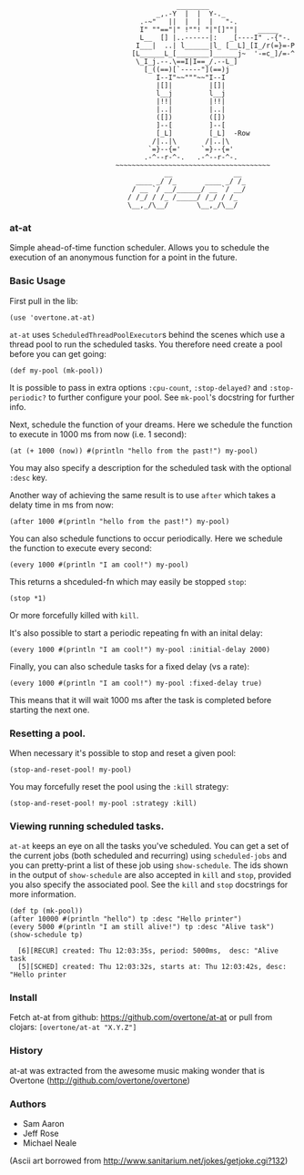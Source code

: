                                              ________
                                        _,.-Y  |  |  Y-._
                                    .-~"   ||  |  |  |   "-.
                                    I" ""=="|" !""! "|"[]""|     _____
                                    L__  [] |..------|:   _[----I" .-{"-.
                                   I___|  ..| l______|l_ [__L]_[I_/r(=}=-P
                                  [L______L_[________]______j~  '-=c_]/=-^
                                   \_I_j.--.\==I|I==_/.--L_]
                                     [_((==)[`-----"](==)j
                                        I--I"~~"""~~"I--I
                                        |[]|         |[]|
                                        l__j         l__j
                                        |!!|         |!!|
                                        |..|         |..|
                                        ([])         ([])
                                        ]--[         ]--[
                                        [_L]         [_L]  -Row
                                       /|..|\       /|..|\
                                      `=}--{='     `=}--{='
                                     .-^--r-^-.   .-^--r-^-.
                              ~~~~~~~~~~~~~~~~~~~~~~~~~~~~~~~~~~~~~~
                                          __               __
                                   ____ _/ /_       ____ _/ /_
                                  / __ `/ __/______/ __ `/ __/
                                 / /_/ / /_ /_____/ /_/ / /_
                                 \__,_/\__/       \__,_/\__/



### at-at

Simple ahead-of-time function scheduler. Allows you to schedule the execution of an anonymous function for a point in the future.

### Basic Usage

First pull in the lib:

    (use 'overtone.at-at)

`at-at` uses `ScheduledThreadPoolExecutor`s behind the scenes which use a thread pool to run the scheduled tasks. You therefore need create a pool before you can get going:

    (def my-pool (mk-pool))

It is possible to pass in extra options `:cpu-count`, `:stop-delayed?` and `:stop-periodic?` to further configure your pool. See `mk-pool`'s docstring for further info.

Next, schedule the function of your dreams. Here we schedule the function to execute in 1000 ms from now (i.e. 1 second):

    (at (+ 1000 (now)) #(println "hello from the past!") my-pool)

You may also specify a description for the scheduled task with the optional `:desc` key.

Another way of achieving the same result is to use `after` which takes a delaty time in ms from now:

    (after 1000 #(println "hello from the past!") my-pool)

You can also schedule functions to occur periodically. Here we schedule the function to execute every second:

    (every 1000 #(println "I am cool!") my-pool)

This returns a shceduled-fn which may easily be stopped `stop`:

    (stop *1)

Or more forcefully killed with `kill`.

It's also possible to start a periodic repeating fn with an inital delay:

    (every 1000 #(println "I am cool!") my-pool :initial-delay 2000)

Finally, you can also schedule tasks for a fixed delay (vs a rate):

    (every 1000 #(println "I am cool!") my-pool :fixed-delay true)

This means that it will wait 1000 ms after the task is completed before 
starting the next one.

### Resetting a pool.

When necessary it's possible to stop and reset a given pool:

    (stop-and-reset-pool! my-pool)

You may forcefully reset the pool using the `:kill` strategy:

    (stop-and-reset-pool! my-pool :strategy :kill)

### Viewing running scheduled tasks.

`at-at` keeps an eye on all the tasks you've scheduled. You can get a set of the current jobs (both scheduled and recurring) using `scheduled-jobs` and you can pretty-print a list of these job using `show-schedule`. The ids shown in the output of `show-schedule` are also accepted in `kill` and `stop`, provided you also specify the associated pool. See the `kill` and `stop` docstrings for more information.

    (def tp (mk-pool))
    (after 10000 #(println "hello") tp :desc "Hello printer")
    (every 5000 #(println "I am still alive!") tp :desc "Alive task")
    (show-schedule tp)

      [6][RECUR] created: Thu 12:03:35s, period: 5000ms,  desc: "Alive task
      [5][SCHED] created: Thu 12:03:32s, starts at: Thu 12:03:42s, desc: "Hello printer

### Install

Fetch at-at from github: https://github.com/overtone/at-at or pull from clojars: `[overtone/at-at "X.Y.Z"]`

### History

at-at was extracted from the awesome music making wonder that is Overtone (http://github.com/overtone/overtone)


### Authors

* Sam Aaron
* Jeff Rose
* Michael Neale


(Ascii art borrowed from http://www.sanitarium.net/jokes/getjoke.cgi?132)
